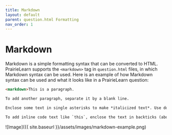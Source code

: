 ```yaml
---
title: Markdown
layout: default
parent: question.html Formatting
nav_order: 1
---
```


# Markdown

Markdown is a simple formatting syntax that can be converted to HTML. PrairieLearn supports the `<markdown>` tag in `question.html` files, in which Markdown syntax can be used. Here is an example of how Markdown syntax can be used and what it looks like in a PrairieLearn question:

```html
<markdown>This is a paragraph.

To add another paragraph, separate it by a blank line.

Enclose some text in single asterisks to make *italicized text*. Use double asterisks for **bolded text** and triple asterisks for ***bolded and italicized text***.

To add inline code text like `this`, enclose the text in backticks (above the tab key on your keyboard).</markdown>
```

![Image]({{ site.baseurl }}/assets/images/markdown-example.png)